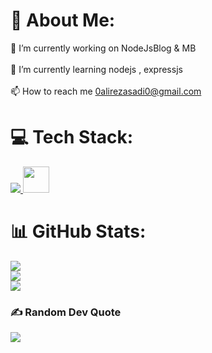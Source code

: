 # 💫 About Me:
🔭 I’m currently working on NodeJsBlog & MB<br><br>🌱 I’m currently learning nodejs , expressjs<br><br>📫 How to reach me 0alirezasadi0@gmail.com

# 💻 Tech Stack:
<p align="">
  <a href="https://skillicons.dev">
    <img src="https://skillicons.dev/icons?i=html,css,sass,tailwind,js,nodejs,express,mongodb,docker" 
    <br>
    <img src="https://skillicons.dev/icons?i=python" 
 height="42"/>
  </a>
</p>

# 📊 GitHub Stats:
![](https://github-readme-stats.vercel.app/api?username=AliRezaAsadii&theme=tokyonight&hide_border=false&include_all_commits=false&count_private=false)<br/>
![](https://github-readme-streak-stats.herokuapp.com/?user=AliRezaAsadii&theme=tokyonight&hide_border=false)<br/>
![](https://github-readme-stats.vercel.app/api/top-langs/?username=AliRezaAsadii&theme=tokyonight&hide_border=false&include_all_commits=false&count_private=false&layout=compact)

### ✍️ Random Dev Quote
![](https://quotes-github-readme.vercel.app/api?type=horizontal&theme=radical)

<!-- Proudly created with GPRM ( https://gprm.itsvg.in ) -->
